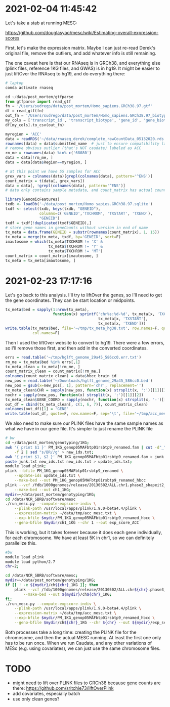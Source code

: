 # 2021-02-04 11:45:42

Let's take a stab at running MESC:

https://github.com/douglasyao/mesc/wiki/Estimating-overall-expression-scores

First, let's make the expression matrix. Maybe I can just re-read Derek's
original file, remove the outliers, and add whatever info is still remaining.

The one caveat here is that our RNAseq is in GRCh38, and everything else (plink
files, reference 1KG files, and GWAS) is in hg19. It might be easier to just
liftOver the RNAseq to hg19, and do everything there:

```bash
# laptop
conda activate rnaseq
```

```python
cd ~/data/post_mortem/gtfparse
from gtfparse import read_gtf
fn = '/Users/sudregp/data/post_mortem/Homo_sapiens.GRCh38.97.gtf'
df = read_gtf(fn)
out_fn = '/Users/sudregp/data/post_mortem/Homo_sapiens.GRCh38.97_biotypes.csv'
my_cols = ['transcript_id', 'transcript_biotype', 'gene_id', 'gene_biotype']
df[my_cols].to_csv(out_fn)
```

```r
myregion = 'ACC'
data = readRDS('~/data/rnaseq_derek/complete_rawCountData_05132020.rds')
rownames(data) = data$submitted_name  # just to ensure compatibility later
# remove obvious outlier (that's NOT caudate) labeled as ACC
rm_me = rownames(data) %in% c('68080')
data = data[!rm_me, ]
data = data[data$Region==myregion, ]

# at this point we have 55 samples for ACC
grex_vars = colnames(data)[grepl(colnames(data), pattern='^ENS')]
count_matrix = t(data[, grex_vars])
data = data[, !grepl(colnames(data), pattern='^ENS')]
# data only contains sample metadata, and count_matrix has actual counts

library(GenomicFeatures)
txdb <- loadDb('~/data/post_mortem/Homo_sapies.GRCh38.97.sqlite')
txdf <- select(txdb, keys(txdb, "GENEID"),
               columns=c('GENEID','TXCHROM', 'TXSTART', 'TXEND'),
               "GENEID")
txdf = txdf[!duplicated(txdf$GENEID),] 
# store gene names in geneCounts without version in end of name
tx_meta = data.frame(GENEID = substr(rownames(count_matrix), 1, 15))
tx_meta = merge(tx_meta, txdf, by='GENEID', sort=F)
imautosome = which(tx_meta$TXCHROM != 'X' &
                   tx_meta$TXCHROM != 'Y' &
                   tx_meta$TXCHROM != 'MT')
count_matrix = count_matrix[imautosome, ]
tx_meta = tx_meta[imautosome, ]
```

# 2021-02-23 17:17:16

Let's go back to this analysis. I'll try to liftOver the genes, so I'll need to
get the gene coordinates. They can be start location or midpoints.

```r
tx_meta$bed = sapply(1:nrow(tx_meta),
                     function(x) sprintf('chr%s:%d-%d', tx_meta[x, 'TXCHROM'],
                                         tx_meta[x, 'TXSTART'],
                                         tx_meta[x, 'TXEND']))
write.table(tx_meta$bed, file='~/tmp/tx_meta_hg38.txt', row.names=F, quote=F,
            col.names=F)
```

Then I used the liftOver website to convert to hg19. There were a few errors, so
I'll remove those first, and then add in the converted coordinates.

```r
errs = read.table('~/tmp/hglft_genome_29a45_586cc0.err.txt')
rm_me = tx_meta$bed %in% errs[,1]
tx_meta_clean = tx_meta[!rm_me, ]
count_matrix_clean = count_matrix[!rm_me,]
colnames(count_matrix_clean) = data$hbcc_brain_id
new_pos = read.table('~/Downloads/hglft_genome_29a45_586cc0.bed')
new_pos = gsub(x=new_pos[, 1], pattern='chr', replacement='')
tx_meta_clean$CHR = sapply(new_pos, function(x) strsplit(x, ':')[[1]][1])
nochr = sapply(new_pos, function(x) strsplit(x, ':')[[1]][2])
tx_meta_clean$GENE_COORD = sapply(nochr, function(x) strsplit(x, '-')[[1]][1])
out_df = cbind(tx_meta_clean[, c(1, 6, 7)], count_matrix_clean)
colnames(out_df)[1] = 'GENE'
write.table(out_df, quote=F, row.names=F, sep='\t', file='~/tmp/acc_mesc.txt')
```

We also need to make sure our PLINK files have the same sample names as what we
have in our gene file. It's simpler to just rename the PLINK file

```bash
# bw
cd ~/data/post_mortem/genotyping/1KG;
awk '{ print $1 }' PM_1KG_genop05MAFbtp01rsbtp9_renamed.fam | cut -d"_" \
    -f 2 | sed "s/BR//g" > new_ids.txt;
awk '{ print $1, $2 }' PM_1KG_genop05MAFbtp01rsbtp9_renamed.fam > junk.txt;
paste junk.txt new_ids.txt new_ids.txt > update_ids.txt;
module load plink;
plink --bfile PM_1KG_genop05MAFbtp01rsbtp9_renamed \
    --update-ids update_ids.txt \
    --make-bed --out PM_1KG_genop05MAFbtp01rsbtp9_renamed_hbcc
plink --vcf /fdb/1000genomes/release/20130502/ALL.chr1.phase3_shapeit2_mvncall_integrated_v5a.20130502.genotypes.vcf.gz \
    --make-bed --out ch1_1KG;
mydir=~/data/post_mortem/genotyping/1KG;
cd /data/NCR_SBRB/software/mesc
./run_mesc.py --compute-expscore-indiv \
    --plink-path /usr/local/apps/plink/1.9.0-beta4.4/plink \
    --expression-matrix ~/data/tmp/acc_mesc.txt \
    --exp-bfile $mydir/PM_1KG_genop05MAFbtp01rsbtp9_renamed_hbcc \
    --geno-bfile $mydir/ch1_1KG --chr 1 --out exp_score_ACC
```

This is working, but it takes forever because it does each gene individually,
for each chromosome. We have at least 5K in chr1, so we can definitely
parallelize this.

```bash
#bw
module load plink
module load python/2.7
chr=2;

cd /data/NCR_SBRB/software/mesc;
mydir=~/data/post_mortem/genotyping/1KG;
if [[ ! -e ${mydir}/ch${chr}_1KG ]]; then
    plink --vcf /fdb/1000genomes/release/20130502/ALL.chr${chr}.phase3_shapeit2_mvncall_integrated_v5a.20130502.genotypes.vcf.gz \
        --make-bed --out ${mydir}/ch${chr}_1KG;
fi;
./run_mesc.py --compute-expscore-indiv \
    --plink-path /usr/local/apps/plink/1.9.0-beta4.4/plink \
    --expression-matrix ~/data/tmp/acc_mesc.txt \
    --exp-bfile $mydir/PM_1KG_genop05MAFbtp01rsbtp9_renamed_hbcc \
    --geno-bfile $mydir/ch${chr}_1KG --chr ${chr} --out ${mydir}/exp_score_ACC
```

Both processes take a long time: creating the PLINK file for the chromosome, and
then the actual MESC running. At least the first one only has to be run once.
When we run Caudate, and any other variations of MESc (e.g. using covariates),
we can just use the same chromosome files.


# TODO
 * might need to lift over PLINK files to GRCh38 because gene counts are there: https://github.com/sritchie73/liftOverPlink
 * add covariates, especially batch
 * use only clean genes?